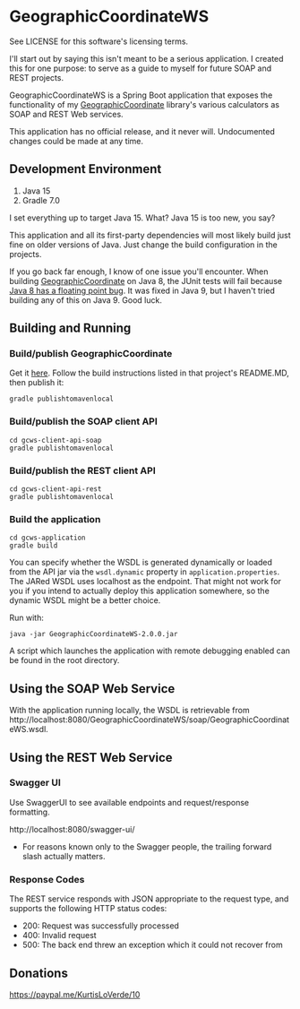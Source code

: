 GeographicCoordinateWS
======================

See LICENSE for this software's licensing terms.

I'll start out by saying this isn't meant to be a serious application.  I created this for one purpose:  to serve as a guide to myself for future SOAP and REST projects.

GeographicCoordinateWS is a Spring Boot application that exposes the functionality of my [GeographicCoordinate](https://github.com/kloverde/java-GeographicCoordinate) library's various calculators as SOAP and REST Web services.

This application has no official release, and it never will.  Undocumented changes could be made at any time.


## Development Environment

1. Java 15
2. Gradle 7.0

I set everything up to target Java 15.  What?  Java 15 is too new, you say?

This application and all its first-party dependencies will most likely build just fine on older versions of Java.  Just change the build configuration in the projects.

If you go back far enough, I know of one issue you'll encounter.  When building [GeographicCoordinate](https://github.com/kloverde/java-GeographicCoordinate) on Java 8, the JUnit tests will fail because [Java 8 has a floating point bug](https://bugs.openjdk.java.net/browse/JDK-8039915).  It was fixed in Java 9, but I haven't tried building any of this on Java 9.  Good luck.


## Building and Running

### Build/publish GeographicCoordinate

Get it [here](https://github.com/kloverde/java-GeographicCoordinate).  Follow the build instructions listed in that project's README.MD, then publish it:

```shell
gradle publishtomavenlocal
```

### Build/publish the SOAP client API

```shell
cd gcws-client-api-soap
gradle publishtomavenlocal
```

### Build/publish the REST client API

```shell
cd gcws-client-api-rest
gradle publishtomavenlocal
```

### Build the application

```
cd gcws-application
gradle build
```

You can specify whether the WSDL is generated dynamically or loaded from the API jar via the `wsdl.dynamic` property in `application.properties`.  The JARed WSDL uses localhost as the endpoint.  That might not work for you if you intend to actually deploy this application somewhere, so the dynamic WSDL might be a better choice.


Run with:

```shell
java -jar GeographicCoordinateWS-2.0.0.jar
```

A script which launches the application with remote debugging enabled can be found in the root directory.


## Using the SOAP Web Service

With the application running locally, the WSDL is retrievable from http://localhost:8080/GeographicCoordinateWS/soap/GeographicCoordinateWS.wsdl.


## Using the REST Web Service

### Swagger UI

Use SwaggerUI to see available endpoints and request/response formatting.

http://localhost:8080/swagger-ui/

* For reasons known only to the Swagger people, the trailing forward slash actually matters.


### Response Codes

The REST service responds with JSON appropriate to the request type, and supports the following HTTP status codes:

* 200:  Request was successfully processed
* 400:  Invalid request
* 500:  The back end threw an exception which it could not recover from


## Donations

https://paypal.me/KurtisLoVerde/10
